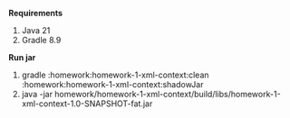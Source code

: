 **Requirements**
1. Java 21
2. Gradle 8.9

**Run jar**
1. gradle :homework:homework-1-xml-context:clean :homework:homework-1-xml-context:shadowJar
2. java -jar homework/homework-1-xml-context/build/libs/homework-1-xml-context-1.0-SNAPSHOT-fat.jar
